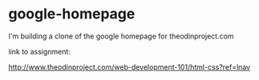 # google-homepage

I'm building a clone of the google homepage for theodinproject.com

link to assignment:

http://www.theodinproject.com/web-development-101/html-css?ref=lnav

